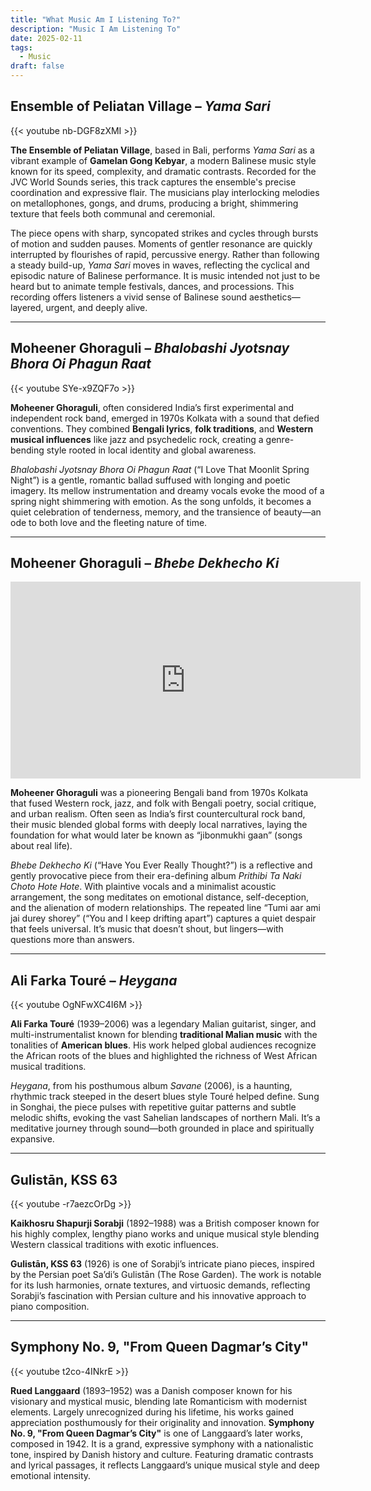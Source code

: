 ```yaml
---
title: "What Music Am I Listening To?"
description: "Music I Am Listening To"
date: 2025-02-11
tags:
  - Music
draft: false
---
```


## Ensemble of Peliatan Village – *Yama Sari*  

{{< youtube nb-DGF8zXMI >}}

**The Ensemble of Peliatan Village**, based in Bali, performs *Yama Sari* as a vibrant example of **Gamelan Gong Kebyar**, a modern Balinese music style known for its speed, complexity, and dramatic contrasts. Recorded for the JVC World Sounds series, this track captures the ensemble's precise coordination and expressive flair. The musicians play interlocking melodies on metallophones, gongs, and drums, producing a bright, shimmering texture that feels both communal and ceremonial.

The piece opens with sharp, syncopated strikes and cycles through bursts of motion and sudden pauses. Moments of gentler resonance are quickly interrupted by flourishes of rapid, percussive energy. Rather than following a steady build-up, *Yama Sari* moves in waves, reflecting the cyclical and episodic nature of Balinese performance. It is music intended not just to be heard but to animate temple festivals, dances, and processions. This recording offers listeners a vivid sense of Balinese sound aesthetics—layered, urgent, and deeply alive.

---

## Moheener Ghoraguli – *Bhalobashi Jyotsnay Bhora Oi Phagun Raat*  
{{< youtube SYe-x9ZQF7o >}}

**Moheener Ghoraguli**, often considered India’s first experimental and independent rock band, emerged in 1970s Kolkata with a sound that defied conventions. They combined **Bengali lyrics**, **folk traditions**, and **Western musical influences** like jazz and psychedelic rock, creating a genre-bending style rooted in local identity and global awareness.

*Bhalobashi Jyotsnay Bhora Oi Phagun Raat* (“I Love That Moonlit Spring Night”) is a gentle, romantic ballad suffused with longing and poetic imagery. Its mellow instrumentation and dreamy vocals evoke the mood of a spring night shimmering with emotion. As the song unfolds, it becomes a quiet celebration of tenderness, memory, and the transience of beauty—an ode to both love and the fleeting nature of time.

---

## Moheener Ghoraguli – *Bhebe Dekhecho Ki*  
<iframe width="560" height="315" src="https://www.youtube.com/embed/6FE8c5t8sBE" title="YouTube video player" frameborder="0" allow="accelerometer; autoplay; clipboard-write; encrypted-media; gyroscope; picture-in-picture; web-share" referrerpolicy="strict-origin-when-cross-origin" allowfullscreen></iframe>

**Moheener Ghoraguli** was a pioneering Bengali band from 1970s Kolkata that fused Western rock, jazz, and folk with Bengali poetry, social critique, and urban realism. Often seen as India’s first countercultural rock band, their music blended global forms with deeply local narratives, laying the foundation for what would later be known as “jibonmukhi gaan” (songs about real life).

*Bhebe Dekhecho Ki* (“Have You Ever Really Thought?”) is a reflective and gently provocative piece from their era-defining album *Prithibi Ta Naki Choto Hote Hote*. With plaintive vocals and a minimalist acoustic arrangement, the song meditates on emotional distance, self-deception, and the alienation of modern relationships. The repeated line “Tumi aar ami jai durey shorey” (“You and I keep drifting apart”) captures a quiet despair that feels universal. It’s music that doesn’t shout, but lingers—with questions more than answers.

---

## Ali Farka Touré – *Heygana*  
{{< youtube OgNFwXC4I6M >}}

**Ali Farka Touré** (1939–2006) was a legendary Malian guitarist, singer, and multi-instrumentalist known for blending **traditional Malian music** with the tonalities of **American blues**. His work helped global audiences recognize the African roots of the blues and highlighted the richness of West African musical traditions.

*Heygana*, from his posthumous album *Savane* (2006), is a haunting, rhythmic track steeped in the desert blues style Touré helped define. Sung in Songhai, the piece pulses with repetitive guitar patterns and subtle melodic shifts, evoking the vast Sahelian landscapes of northern Mali. It’s a meditative journey through sound—both grounded in place and spiritually expansive.

---

## Gulistān, KSS 63
{{< youtube -r7aezcOrDg >}}

**Kaikhosru Shapurji Sorabji** (1892–1988) was a British composer known for his highly complex, lengthy piano works and unique musical style blending Western classical traditions with exotic influences.

**Gulistān, KSS 63** (1926) is one of Sorabji’s intricate piano pieces, inspired by the Persian poet Sa’di’s Gulistān (The Rose Garden). The work is notable for its lush harmonies, ornate textures, and virtuosic demands, reflecting Sorabji’s fascination with Persian culture and his innovative approach to piano composition.

---

## Symphony No. 9, "From Queen Dagmar’s City"
{{< youtube t2co-4INkrE >}}

**Rued Langgaard** (1893–1952) was a Danish composer known for his visionary and mystical music, blending late Romanticism with modernist elements. Largely unrecognized during his lifetime, his works gained appreciation posthumously for their originality and innovation.
**Symphony No. 9, "From Queen Dagmar’s City"** is one of Langgaard’s later works, composed in 1942. It is a grand, expressive symphony with a nationalistic tone, inspired by Danish history and culture. Featuring dramatic contrasts and lyrical passages, it reflects Langgaard’s unique musical style and deep emotional intensity.
